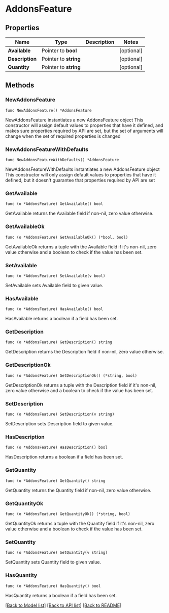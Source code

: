 # AddonsFeature

## Properties

Name | Type | Description | Notes
------------ | ------------- | ------------- | -------------
**Available** | Pointer to **bool** |  | [optional] 
**Description** | Pointer to **string** |  | [optional] 
**Quantity** | Pointer to **string** |  | [optional] 

## Methods

### NewAddonsFeature

`func NewAddonsFeature() *AddonsFeature`

NewAddonsFeature instantiates a new AddonsFeature object
This constructor will assign default values to properties that have it defined,
and makes sure properties required by API are set, but the set of arguments
will change when the set of required properties is changed

### NewAddonsFeatureWithDefaults

`func NewAddonsFeatureWithDefaults() *AddonsFeature`

NewAddonsFeatureWithDefaults instantiates a new AddonsFeature object
This constructor will only assign default values to properties that have it defined,
but it doesn't guarantee that properties required by API are set

### GetAvailable

`func (o *AddonsFeature) GetAvailable() bool`

GetAvailable returns the Available field if non-nil, zero value otherwise.

### GetAvailableOk

`func (o *AddonsFeature) GetAvailableOk() (*bool, bool)`

GetAvailableOk returns a tuple with the Available field if it's non-nil, zero value otherwise
and a boolean to check if the value has been set.

### SetAvailable

`func (o *AddonsFeature) SetAvailable(v bool)`

SetAvailable sets Available field to given value.

### HasAvailable

`func (o *AddonsFeature) HasAvailable() bool`

HasAvailable returns a boolean if a field has been set.

### GetDescription

`func (o *AddonsFeature) GetDescription() string`

GetDescription returns the Description field if non-nil, zero value otherwise.

### GetDescriptionOk

`func (o *AddonsFeature) GetDescriptionOk() (*string, bool)`

GetDescriptionOk returns a tuple with the Description field if it's non-nil, zero value otherwise
and a boolean to check if the value has been set.

### SetDescription

`func (o *AddonsFeature) SetDescription(v string)`

SetDescription sets Description field to given value.

### HasDescription

`func (o *AddonsFeature) HasDescription() bool`

HasDescription returns a boolean if a field has been set.

### GetQuantity

`func (o *AddonsFeature) GetQuantity() string`

GetQuantity returns the Quantity field if non-nil, zero value otherwise.

### GetQuantityOk

`func (o *AddonsFeature) GetQuantityOk() (*string, bool)`

GetQuantityOk returns a tuple with the Quantity field if it's non-nil, zero value otherwise
and a boolean to check if the value has been set.

### SetQuantity

`func (o *AddonsFeature) SetQuantity(v string)`

SetQuantity sets Quantity field to given value.

### HasQuantity

`func (o *AddonsFeature) HasQuantity() bool`

HasQuantity returns a boolean if a field has been set.


[[Back to Model list]](../README.md#documentation-for-models) [[Back to API list]](../README.md#documentation-for-api-endpoints) [[Back to README]](../README.md)


